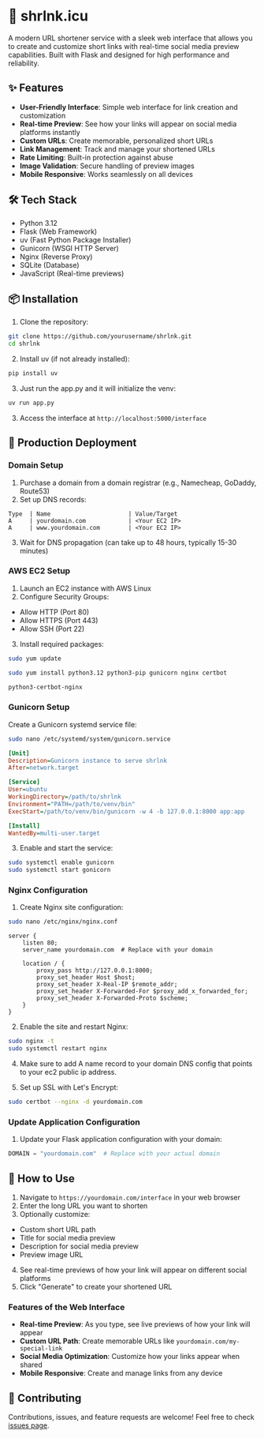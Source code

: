 # 🔗 shrlnk.icu

A modern URL shortener service with a sleek web interface that allows you to create and customize short links with real-time social media preview capabilities. Built with Flask and designed for high performance and reliability.

## ✨ Features

- **User-Friendly Interface**: Simple web interface for link creation and customization
- **Real-time Preview**: See how your links will appear on social media platforms instantly
- **Custom URLs**: Create memorable, personalized short URLs
- **Link Management**: Track and manage your shortened URLs
- **Rate Limiting**: Built-in protection against abuse
- **Image Validation**: Secure handling of preview images
- **Mobile Responsive**: Works seamlessly on all devices

## 🛠 Tech Stack

- Python 3.12
- Flask (Web Framework)
- uv (Fast Python Package Installer)
- Gunicorn (WSGI HTTP Server)
- Nginx (Reverse Proxy)
- SQLite (Database)
- JavaScript (Real-time previews)

## 📦 Installation

1. Clone the repository:
```bash
git clone https://github.com/yourusername/shrlnk.git
cd shrlnk
```

2. Install uv (if not already installed):
```bash
pip install uv
```

3. Just run the app.py and it will initialize the venv:
```bash
uv run app.py
```


3. Access the interface at `http://localhost:5000/interface`

## 🚀 Production Deployment

### Domain Setup

1. Purchase a domain from a domain registrar (e.g., Namecheap, GoDaddy, Route53)
2. Set up DNS records:
```
Type  | Name                      | Value/Target
A     | yourdomain.com            | <Your EC2 IP>
A     | www.yourdomain.com        | <Your EC2 IP>
```
3. Wait for DNS propagation (can take up to 48 hours, typically 15-30 minutes)

### AWS EC2 Setup

1. Launch an EC2 instance with AWS Linux
2. Configure Security Groups:
- Allow HTTP (Port 80)
- Allow HTTPS (Port 443)
- Allow SSH (Port 22)
3. Install required packages:
```bash
sudo yum update

sudo yum install python3.12 python3-pip gunicorn nginx certbot

python3-certbot-nginx
```

### Gunicorn Setup

Create a Gunicorn systemd service file:
```bash
sudo nano /etc/systemd/system/gunicorn.service
```

```ini
[Unit]
Description=Gunicorn instance to serve shrlnk
After=network.target

[Service]
User=ubuntu
WorkingDirectory=/path/to/shrlnk
Environment="PATH=/path/to/venv/bin"
ExecStart=/path/to/venv/bin/gunicorn -w 4 -b 127.0.0.1:8000 app:app

[Install]
WantedBy=multi-user.target
```

3. Enable and start the service:
```bash
sudo systemctl enable gunicorn
sudo systemctl start gonicorn
```

### Nginx Configuration

1. Create Nginx site configuration:
```bash
sudo nano /etc/nginx/nginx.conf
```

```nginx
server {
    listen 80;
    server_name yourdomain.com  # Replace with your domain

    location / {
        proxy_pass http://127.0.0.1:8000;
        proxy_set_header Host $host;
        proxy_set_header X-Real-IP $remote_addr;
        proxy_set_header X-Forwarded-For $proxy_add_x_forwarded_for;
        proxy_set_header X-Forwarded-Proto $scheme;
    }
}
```

2. Enable the site and restart Nginx:
```bash
sudo nginx -t
sudo systemctl restart nginx
```
4. Make sure to add A name record to your domain DNS config that points to your ec2 public ip address.

3. Set up SSL with Let's Encrypt:
```bash
sudo certbot --nginx -d yourdomain.com
```

### Update Application Configuration

1. Update your Flask application configuration with your domain:
```python
DOMAIN = "yourdomain.com"  # Replace with your actual domain
```

## 📝 How to Use

1. Navigate to `https://yourdomain.com/interface` in your web browser
2. Enter the long URL you want to shorten
3. Optionally customize:
- Custom short URL path
- Title for social media preview
- Description for social media preview
- Preview image URL
4. See real-time previews of how your link will appear on different social platforms
5. Click "Generate" to create your shortened URL

### Features of the Web Interface

- **Real-time Preview**: As you type, see live previews of how your link will appear
- **Custom URL Path**: Create memorable URLs like `yourdomain.com/my-special-link`
- **Social Media Optimization**: Customize how your links appear when shared
- **Mobile Responsive**: Create and manage links from any device


## 🤝 Contributing

Contributions, issues, and feature requests are welcome! Feel free to check [issues page](https://github.com/yourusername/shrlnk/issues).